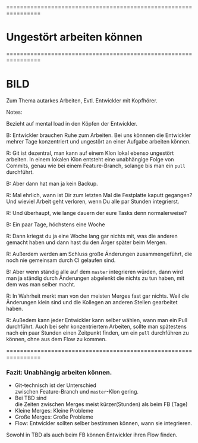 
<!-- .slide: data-background-image="04-ungestoert-arbeiten-koennen/ohren-zuhalten.png"  data-background-opacity="1"  data-background-size="contain" -->


================================================================

<!-- .slide: data-background-image="04-ungestoert-arbeiten-koennen/ohren-zuhalten.png"  data-background-opacity="0.2"  data-background-size="contain" -->
 

# Ungestört arbeiten können


================================================================


# BILD

Zum Thema autarkes Arbeiten, Evtl. Entwickler mit Kopfhörer.


Notes:

Bezieht auf mental load in den Köpfen der Entwickler.

B: Entwickler brauchen Ruhe zum Arbeiten.
Bei uns könnnen die Entwickler mehrer Tage konzentriert 
und ungestört an einer Aufgabe arbeiten können.

R: Git ist dezentral, 
man kann auf einem Klon lokal ebenso ungestört arbeiten.
In einem lokalen Klon entsteht eine unabhängige Folge von Commits,
genau wie bei einem Feature-Branch,
solange bis man ein `pull` durchführt. 

B: Aber dann hat man ja kein Backup.

R: Mal ehrlich, wann ist Dir zum letzten Mal die Festplatte kaputt gegangen? 
Und wieviel Arbeit geht verloren, wenn Du alle par Stunden integrierst.

R: Und überhaupt, wie lange dauern der eure Tasks denn normalerweise?

B: Ein paar Tage, höchstens eine Woche

R: Dann kriegst du ja eine Woche lang gar nichts mit, 
was die anderen gemacht haben
und dann hast du den Ärger später beim Mergen.

R: Außerdem werden am Schluss große Änderungen zusammengeführt, 
die noch nie gemeinsam durch CI gelaufen sind.
  
B: Aber wenn ständig alle auf dem  `master` integrieren würden, 
dann wird man ja ständig durch Änderungen abgelenkt
die nichts zu tun haben, mit dem was man selber macht.

R: In Wahrheit merkt man von den meisten Merges fast gar nichts.
Weil die Änderungen klein sind 
und die Kollegen an anderen Stellen gearbeitet haben.

R: Außedem kann jeder Entwickler kann selber wählen, 
wann man ein Pull durchführt.
Auch bei sehr konzentriertem Arbeiten, 
sollte man spätestens nach ein paar Stunden einen Zeitpunkt finden,
um ein `pull` durchführen zu können, ohne aus dem Flow zu kommen.


================================================================


### Fazit: Unabhängig arbeiten können.

 * Git-technisch ist der Unterschied  
   zwischen Feature-Branch und `master`-Klon gering.
 * Bei TBD sind  
   die Zeiten zwischen Merges 
   meist kürzer(Stunden) als beim FB (Tage)
 * Kleine Merges: Kleine Probleme
 * Große Merges: Große Probleme
 * Flow: Entwickler sollten selber bestimmen können,
   wann sie integrieren.

Sowohl in TBD als auch beim FB können Entwickler ihren Flow finden.

